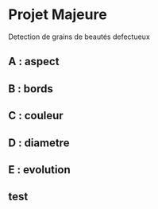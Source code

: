 # Projet Majeure
Detection de grains de beautés defectueux 

## A : aspect

## B : bords

## C : couleur

## D : diametre

## E : evolution

## test